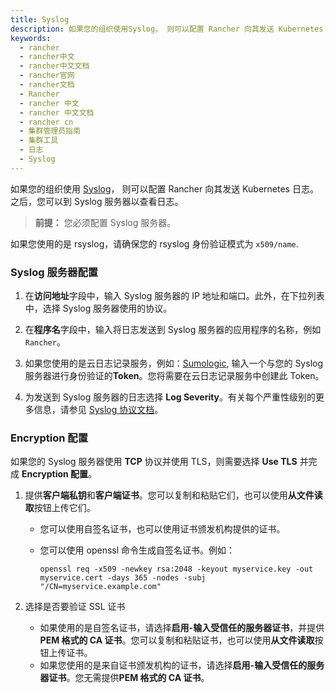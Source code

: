 ```yaml
---
title: Syslog
description: 如果您的组织使用Syslog， 则可以配置 Rancher 向其发送 Kubernetes 日志。之后，您可以到 Syslog 服务器以查看日志。
keywords:
  - rancher
  - rancher中文
  - rancher中文文档
  - rancher官网
  - rancher文档
  - Rancher
  - rancher 中文
  - rancher 中文文档
  - rancher cn
  - 集群管理员指南
  - 集群工具
  - 日志
  - Syslog
---
```


如果您的组织使用 [Syslog](https://tools.ietf.org/html/rfc5424)， 则可以配置 Rancher 向其发送 Kubernetes 日志。之后，您可以到 Syslog 服务器以查看日志。

> **前提：** 您必须配置 Syslog 服务器。

如果您使用的是 rsyslog，请确保您的 rsyslog 身份验证模式为 `x509/name`.

### Syslog 服务器配置

1. 在**访问地址**字段中，输入 Syslog 服务器的 IP 地址和端口。此外，在下拉列表中，选择 Syslog 服务器使用的协议。

1. 在**程序名**字段中，输入将日志发送到 Syslog 服务器的应用程序的名称，例如 `Rancher`。

1. 如果您使用的是云日志记录服务，例如：[Sumologic](https://www.sumologic.com/), 输入一个与您的 Syslog 服务器进行身份验证的**Token**。您将需要在云日志记录服务中创建此 Token。

1. 为发送到 Syslog 服务器的日志选择 **Log Severity**。有关每个严重性级别的更多信息，请参见 [Syslog 协议文档](https://tools.ietf.org/html/rfc5424#page-11)。

### Encryption 配置

如果您的 Syslog 服务器使用 **TCP** 协议并使用 TLS，则需要选择 **Use TLS** 并完成 **Encryption 配置**。

1. 提供**客户端私钥**和**客户端证书**。您可以复制和粘贴它们，也可以使用**从文件读取**按钮上传它们。

   - 您可以使用自签名证书，也可以使用证书颁发机构提供的证书。

   - 您可以使用 openssl 命令生成自签名证书。例如：

     ```
     openssl req -x509 -newkey rsa:2048 -keyout myservice.key -out myservice.cert -days 365 -nodes -subj "/CN=myservice.example.com"
     ```

1. 选择是否要验证 SSL 证书

   - 如果使用的是自签名证书，请选择**启用-输入受信任的服务器证书**，并提供 **PEM 格式的 CA 证书**。您可以复制和粘贴证书，也可以使用**从文件读取**按钮上传证书。
   - 如果您使用的是来自证书颁发机构的证书，请选择**启用-输入受信任的服务器证书**。您无需提供**PEM 格式的 CA 证书**。
